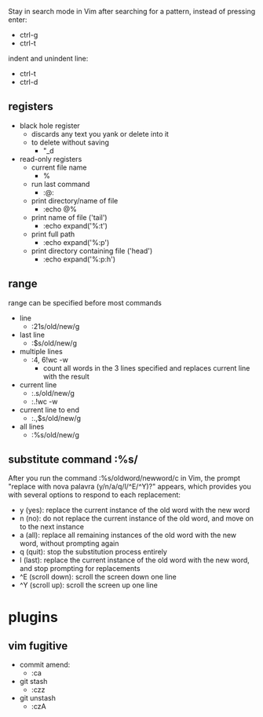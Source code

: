 
Stay in search mode in Vim after searching for a pattern, instead of pressing enter:
- ctrl-g
- ctrl-t

indent and unindent line:
- ctrl-t
- ctrl-d


## registers

- black hole register
  - discards any text you yank or delete into it
  - to delete without saving
    - "_d
- read-only registers
  - current file name
    - %
  - run last command
    - :@:
  - print directory/name of file
    - :echo @%
  - print name of file ('tail')
    - :echo expand('%:t')
  - print full path
    - :echo expand('%:p')
  - print directory containing file ('head')
    - :echo expand('%:p:h')

## range

range can be specified before most commands

- line
  - :21s/old/new/g
- last line
  - :$s/old/new/g
- multiple lines
  - :4, 6!wc -w
    - count all words in the 3 lines specified and replaces current line with the result
- current line
  - :.s/old/new/g
  - :.!wc -w
- current line to end
  - :.,$s/old/new/g
- all lines
  - :%s/old/new/g


## substitute command :%s/

After you run the command :%s/oldword/newword/c in Vim, the prompt "replace with nova palavra (y/n/a/q/l/^E/^Y)?" appears, which provides you with several options to respond to each replacement:
- y (yes): replace the current instance of the old word with the new word
- n (no): do not replace the current instance of the old word, and move on to the next instance
- a (all): replace all remaining instances of the old word with the new word, without prompting again
- q (quit): stop the substitution process entirely
- l (last): replace the current instance of the old word with the new word, and stop prompting for replacements
- ^E (scroll down): scroll the screen down one line
- ^Y (scroll up): scroll the screen up one line

# plugins

## vim fugitive

- commit amend:
  - :ca
- git stash
  - :czz
- git unstash
  - :czA
